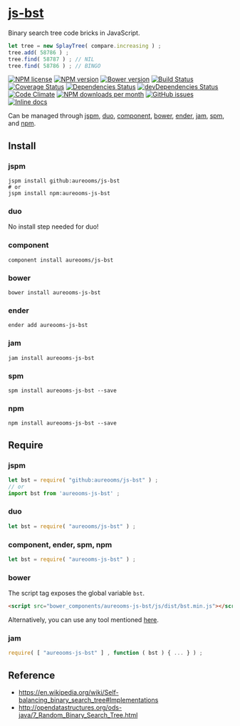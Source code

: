[js-bst](http://aureooms.github.io/js-bst)
==

Binary search tree code bricks in JavaScript.

```js
let tree = new SplayTree( compare.increasing ) ;
tree.add( 58786 ) ;
tree.find( 58787 ) ; // NIL
tree.find( 58786 ) ; // BINGO
```

[![NPM license](http://img.shields.io/npm/l/aureooms-js-bst.svg?style=flat)](https://raw.githubusercontent.com/aureooms/js-bst/master/LICENSE)
[![NPM version](http://img.shields.io/npm/v/aureooms-js-bst.svg?style=flat)](https://www.npmjs.org/package/aureooms-js-bst)
[![Bower version](http://img.shields.io/bower/v/aureooms-js-bst.svg?style=flat)](http://bower.io/search/?q=aureooms-js-bst)
[![Build Status](http://img.shields.io/travis/aureooms/js-bst.svg?style=flat)](https://travis-ci.org/aureooms/js-bst)
[![Coverage Status](http://img.shields.io/coveralls/aureooms/js-bst.svg?style=flat)](https://coveralls.io/r/aureooms/js-bst)
[![Dependencies Status](http://img.shields.io/david/aureooms/js-bst.svg?style=flat)](https://david-dm.org/aureooms/js-bst#info=dependencies)
[![devDependencies Status](http://img.shields.io/david/dev/aureooms/js-bst.svg?style=flat)](https://david-dm.org/aureooms/js-bst#info=devDependencies)
[![Code Climate](http://img.shields.io/codeclimate/github/aureooms/js-bst.svg?style=flat)](https://codeclimate.com/github/aureooms/js-bst)
[![NPM downloads per month](http://img.shields.io/npm/dm/aureooms-js-bst.svg?style=flat)](https://www.npmjs.org/package/aureooms-js-bst)
[![GitHub issues](http://img.shields.io/github/issues/aureooms/js-bst.svg?style=flat)](https://github.com/aureooms/js-bst/issues)
[![Inline docs](http://inch-ci.org/github/aureooms/js-bst.svg?branch=master&style=shields)](http://inch-ci.org/github/aureooms/js-bst)

Can be managed through [jspm](https://github.com/jspm/jspm-cli),
[duo](https://github.com/duojs/duo),
[component](https://github.com/componentjs/component),
[bower](https://github.com/bower/bower),
[ender](https://github.com/ender-js/Ender),
[jam](https://github.com/caolan/jam),
[spm](https://github.com/spmjs/spm),
and [npm](https://github.com/npm/npm).

## Install

### jspm
```terminal
jspm install github:aureooms/js-bst
# or
jspm install npm:aureooms-js-bst
```
### duo
No install step needed for duo!

### component
```terminal
component install aureooms/js-bst
```

### bower
```terminal
bower install aureooms-js-bst
```

### ender
```terminal
ender add aureooms-js-bst
```

### jam
```terminal
jam install aureooms-js-bst
```

### spm
```terminal
spm install aureooms-js-bst --save
```

### npm
```terminal
npm install aureooms-js-bst --save
```

## Require
### jspm
```js
let bst = require( "github:aureooms/js-bst" ) ;
// or
import bst from 'aureooms-js-bst' ;
```
### duo
```js
let bst = require( "aureooms/js-bst" ) ;
```

### component, ender, spm, npm
```js
let bst = require( "aureooms-js-bst" ) ;
```

### bower
The script tag exposes the global variable `bst`.
```html
<script src="bower_components/aureooms-js-bst/js/dist/bst.min.js"></script>
```
Alternatively, you can use any tool mentioned [here](http://bower.io/docs/tools/).

### jam
```js
require( [ "aureooms-js-bst" ] , function ( bst ) { ... } ) ;
```

## Reference

  - https://en.wikipedia.org/wiki/Self-balancing_binary_search_tree#Implementations
  - http://opendatastructures.org/ods-java/7_Random_Binary_Search_Tree.html
